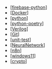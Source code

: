 
- [[firebase-python]]
- [[Docker]]
- [[python]]
- [[python-poetry]]
- [[Verilog]]
- [[Git]]
- [[unit-test]]
- [[NeuralNetwork]]
- [[n8n]]
- [[windows11]]
- [[crypto]]

[//begin]: # "Autogenerated link references for markdown compatibility"
[firebase-python]: firebase-python.md "firebase-python"
[Docker]: Docker.md "Docker"
[python]: python.md "python"
[python-poetry]: python-poetry.md "python-poetry"
[Verilog]: Verilog.md "Verilog"
[Git]: Git.md "Git"
[unit-test]: unit-test.md "unit-test"
[NeuralNetwork]: NeuralNetwork.md "NeuralNetwork"
[n8n]: n8n.md "n8n"
[windows11]: windows11.md "windows11"
[crypto]: crypto.md "crypto"
[//end]: # "Autogenerated link references"